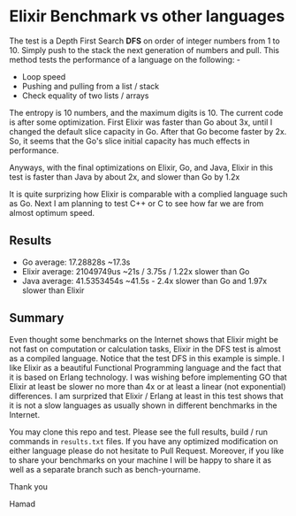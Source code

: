 # Elixir Benchmark vs other languages

The test is a Depth First Search **DFS** on order of integer numbers
from 1 to 10. Simply push to the stack the next generation of numbers
and pull. This method tests the performance of a language on the following: -

* Loop speed
* Pushing and pulling from a list / stack
* Check equality of two lists / arrays

The entropy is 10 numbers, and the maximum digits is 10. The current code
is after some optimization. First Elixir was faster than Go about 3x, until 
I changed the default slice capacity in Go. After that Go become faster by 2x.
So, it seems that the Go's slice initial capacity has much effects in performance.

Anyways, with the final optimizations on Elixir, Go, and Java, Elixir in this test
is faster than Java by about 2x, and slower than Go by 1.2x

It is quite surprizing how Elixir is comparable with a complied language such
as Go. Next I am planning to test C++ or C to see how far we are from almost
optimum speed.

## Results

* Go average: 17.28828s ~17.3s
* Elixir average: 21049749us ~21s / 3.75s / 1.22x slower than Go
* Java average: 41.5353454s ~41.5s - 2.4x slower than Go and 1.97x slower than Elixir

## Summary
Even thought some benchmarks on the Internet shows that Elixir might be not fast on computation or calculation tasks, Elixir in the DFS test is almost as a compiled 
language. Notice that the test DFS in this example is simple. I like Elixir as a
beautiful Functional Programming language and the fact that it is based on Erlang technology.
I was wishing before implementing GO that Elixir at least be slower no more than 4x
or at least a linear (not exponential) differences. I am surprized that Elixir / Erlang at least in this test shows that it is not a slow languages as usually shown in different benchmarks in the Internet.

You may clone this repo and test. Please see
the full results, build / run commands in `results.txt` files. If you have any optimized
modification on either language please do not hesitate to Pull Request. Moreover, if
you like to share your benchmarks on your machine I will be happy to share it as well
as a separate branch such as bench-yourname.

Thank you

Hamad


